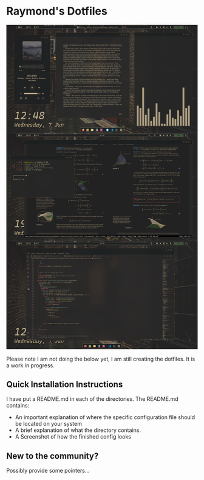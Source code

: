 # Raymond's Dotfiles

![preview](Preview.png)

Please note I am not doing the below yet, I am still creating the dotfiles. It is a work in progress.

## Quick Installation Instructions
I have put a README.md in each of the directories. 
The README.md contains:
- An important explanation of where the specific configuration file should be 
located on your system
- A brief explanation of what the directory contains.
- A Screenshot of how the finished config looks

## New to the community?
Possibly provide some pointers...
